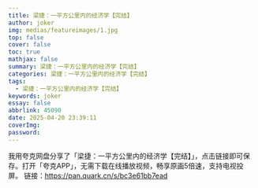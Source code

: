 ```yaml
---
title: 梁捷：一平方公里内的经济学【完结】
author: joker
img: medias/featureimages/1.jpg
top: false
cover: false
toc: true
mathjax: false
summary: 梁捷：一平方公里内的经济学【完结】
categories: 梁捷：一平方公里内的经济学【完结】
tags:
  - 梁捷：一平方公里内的经济学【完结】
keywords: joker
essay: false
abbrlink: 45090
date: 2025-04-20 23:39:11
coverImg:
password:
---
```


我用夸克网盘分享了「梁捷：一平方公里内的经济学【完结】」，点击链接即可保存。打开「夸克APP」，无需下载在线播放视频，畅享原画5倍速，支持电视投屏。
链接：https://pan.quark.cn/s/bc3e61bb7ead
